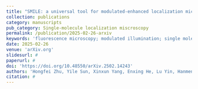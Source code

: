 ```yaml
---
title: "SMILE: a universal tool for modulated-enhanced localization microscopy to achieve minimal three-dimensional resolution"
collection: publications
category: manuscripts
pub_category: Single-molecule localization miscroscopy
permalink: /publication/2025-02-26-arxiv
keywords: 'fluorescence microscopy; modulated illumination; single molecule localization microscopy'
date: 2025-02-26
venue: 'arXiv.org'
slidesurl: #
paperurl: #
doi: 'https://doi.org/10.48550/arXiv.2502.14243'
authors: 'Hongfei Zhu, Yile Sun, Xinxun Yang, Enxing He, Lu Yin, Hanmeng Wu, Mingxuan Cai, Yubing Han, Renjie Zhou, Cuifang Kuang, Xu Liu'
citation: #
---
```

